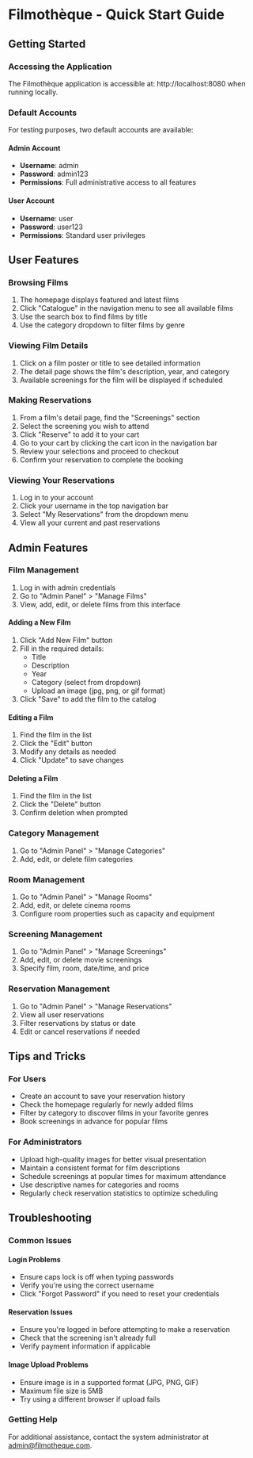 # Filmothèque - Quick Start Guide

## Getting Started

### Accessing the Application

The Filmothèque application is accessible at: http://localhost:8080 when running locally.

### Default Accounts

For testing purposes, two default accounts are available:

#### Admin Account

- **Username**: admin
- **Password**: admin123
- **Permissions**: Full administrative access to all features

#### User Account

- **Username**: user
- **Password**: user123
- **Permissions**: Standard user privileges

## User Features

### Browsing Films

1. The homepage displays featured and latest films
2. Click "Catalogue" in the navigation menu to see all available films
3. Use the search box to find films by title
4. Use the category dropdown to filter films by genre

### Viewing Film Details

1. Click on a film poster or title to see detailed information
2. The detail page shows the film's description, year, and category
3. Available screenings for the film will be displayed if scheduled

### Making Reservations

1. From a film's detail page, find the "Screenings" section
2. Select the screening you wish to attend
3. Click "Reserve" to add it to your cart
4. Go to your cart by clicking the cart icon in the navigation bar
5. Review your selections and proceed to checkout
6. Confirm your reservation to complete the booking

### Viewing Your Reservations

1. Log in to your account
2. Click your username in the top navigation bar
3. Select "My Reservations" from the dropdown menu
4. View all your current and past reservations

## Admin Features

### Film Management

1. Log in with admin credentials
2. Go to "Admin Panel" > "Manage Films"
3. View, add, edit, or delete films from this interface

#### Adding a New Film

1. Click "Add New Film" button
2. Fill in the required details:
   - Title
   - Description
   - Year
   - Category (select from dropdown)
   - Upload an image (jpg, png, or gif format)
3. Click "Save" to add the film to the catalog

#### Editing a Film

1. Find the film in the list
2. Click the "Edit" button
3. Modify any details as needed
4. Click "Update" to save changes

#### Deleting a Film

1. Find the film in the list
2. Click the "Delete" button
3. Confirm deletion when prompted

### Category Management

1. Go to "Admin Panel" > "Manage Categories"
2. Add, edit, or delete film categories

### Room Management

1. Go to "Admin Panel" > "Manage Rooms"
2. Add, edit, or delete cinema rooms
3. Configure room properties such as capacity and equipment

### Screening Management

1. Go to "Admin Panel" > "Manage Screenings"
2. Add, edit, or delete movie screenings
3. Specify film, room, date/time, and price

### Reservation Management

1. Go to "Admin Panel" > "Manage Reservations"
2. View all user reservations
3. Filter reservations by status or date
4. Edit or cancel reservations if needed

## Tips and Tricks

### For Users

- Create an account to save your reservation history
- Check the homepage regularly for newly added films
- Filter by category to discover films in your favorite genres
- Book screenings in advance for popular films

### For Administrators

- Upload high-quality images for better visual presentation
- Maintain a consistent format for film descriptions
- Schedule screenings at popular times for maximum attendance
- Use descriptive names for categories and rooms
- Regularly check reservation statistics to optimize scheduling

## Troubleshooting

### Common Issues

#### Login Problems

- Ensure caps lock is off when typing passwords
- Verify you're using the correct username
- Click "Forgot Password" if you need to reset your credentials

#### Reservation Issues

- Ensure you're logged in before attempting to make a reservation
- Check that the screening isn't already full
- Verify payment information if applicable

#### Image Upload Problems

- Ensure image is in a supported format (JPG, PNG, GIF)
- Maximum file size is 5MB
- Try using a different browser if upload fails

### Getting Help

For additional assistance, contact the system administrator at admin@filmotheque.com.
